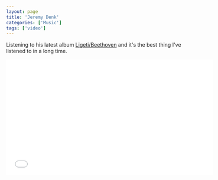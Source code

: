 ```yaml
---
layout: page
title: 'Jeremy Denk'
categories: ['Music']
tags: ['video']
---
```

Listening to his latest album <a href="http://www.nonesuch.com/albums/ligeti-beethoven">Ligeti/Beethoven</a> and it's the best thing I've listened to in a long time.

<iframe width="560" height="315" src="//www.youtube.com/embed/MThqIWwzL78?rel=0" frameborder="0" allowfullscreen></iframe>
